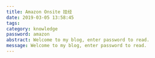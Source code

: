 ```yaml
---
title: Amazon Onsite 挂经
date: 2019-03-05 13:58:45
tags:
category: knowledge
password: amazon
abstract: Welcome to my blog, enter password to read.
message: Welcome to my blog, enter password to read.
---
```


